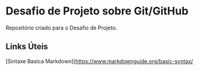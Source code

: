 # Desafio de Projeto sobre Git/GitHub
Repositório criado para o Desafio de Projeto.

## Links Úteis
[Sintaxe Basica Markdown](https://www.markdownguide.org/basic-syntax/ 
